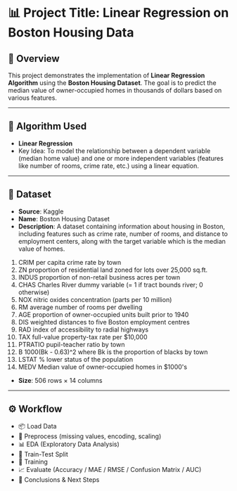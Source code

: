 # 📊 Project Title: Linear Regression on Boston Housing Data

## 🚀 Overview
This project demonstrates the implementation of **Linear Regression Algorithm** using the **Boston Housing Dataset**. The goal is to predict the median value of owner-occupied homes in thousands of dollars based on various features.

---

## 🧠 Algorithm Used
- **Linear Regression**
- Key Idea: To model the relationship between a dependent variable (median home value) and one or more independent variables (features like number of rooms, crime rate, etc.) using a linear equation.

---

## 📁 Dataset
- **Source**: Kaggle
- **Name**: Boston Housing Dataset
- **Description**: A dataset containing information about housing in Boston, including features such as crime rate, number of rooms, and distance to employment centers, along with the target variable which is the median value of homes.
1. CRIM per capita crime rate by town
2. ZN proportion of residential land zoned for lots over 25,000 sq.ft.
3. INDUS proportion of non-retail business acres per town
4. CHAS Charles River dummy variable (= 1 if tract bounds river; 0 otherwise)
5. NOX nitric oxides concentration (parts per 10 million)
6. RM average number of rooms per dwelling
7. AGE proportion of owner-occupied units built prior to 1940
8. DIS weighted distances to five Boston employment centres
9. RAD index of accessibility to radial highways
10. TAX full-value property-tax rate per $10,000
11. PTRATIO pupil-teacher ratio by town
12. B 1000(Bk - 0.63)^2 where Bk is the proportion of blacks by town
13. LSTAT % lower status of the population
14. MEDV Median value of owner-occupied homes in $1000's
- **Size**: 506 rows × 14 columns

---

## ⚙️ Workflow 
- 📦 Load Data 
- 🧹 Preprocess (missing values, encoding, scaling) 
- 📊 EDA (Exploratory Data Analysis) 
- 🧠 Train-Test Split 
- 🤖 Training 
- 📈 Evaluate (Accuracy / MAE / RMSE / Confusion Matrix / AUC) 
- 📝 Conclusions & Next Steps